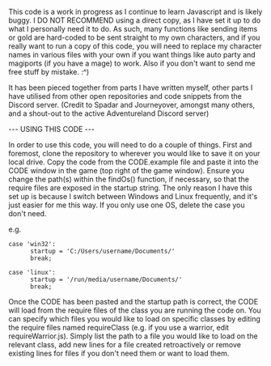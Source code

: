 This code is a work in progress as I continue to learn Javascript and is likely buggy. I DO NOT RECOMMEND using a direct copy, as I have set it up to do what I personally need it to do. As such, many functions like sending items or gold are hard-coded to be sent straight to my own characters, and if you really want to run a copy of this code, you will need to replace my character names in various files with your own if you want things like auto party and magiports (if you have a mage) to work. Also if you don't want to send me free stuff by mistake. :^)

It has been pieced together from parts I have written myself, other parts I have utilised from other open repositories and code snippets from the Discord server.
(Credit to Spadar and Journeyover, amongst many others, and a shout-out to the active Adventureland Discord server)


--- USING THIS CODE ---

In order to use this code, you will need to do a couple of things. First and foremost, clone the repository to wherever you would like to save it on your local drive. Copy the code from the CODE.example file and paste it into the CODE window in the game (top right of the game window). Ensure you change the path(s) within the findOs() function, if necessary, so that the require files are exposed in the startup string. The only reason I have this set up is because I switch between Windows and Linux frequently, and it's just easier for me this way. If you only use one OS, delete the case you don't need.

e.g.

```
case 'win32':
      startup = 'C:/Users/username/Documents/'
      break;

case 'linux':
      startup = '/run/media/username/Documents/'
      break;
```
      
Once the CODE has been pasted and the startup path is correct, the CODE will load from the require<Class> files of the class you are running the code on. You can specify which files you would like to load on specific classes by editing the require files named requireClass (e.g. if you use a warrior, edit requireWarrior.js). Simply list the path to a file you would like to load on the relevant class, add new lines for a file created retroactively or remove existing lines for files if you don't need them or want to load them.
